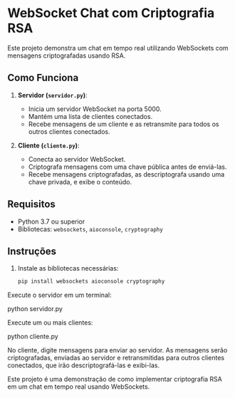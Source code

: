 # WebSocket Chat com Criptografia RSA

Este projeto demonstra um chat em tempo real utilizando WebSockets com mensagens criptografadas usando RSA.

## Como Funciona

1. **Servidor (`servidor.py`)**:
   - Inicia um servidor WebSocket na porta 5000.
   - Mantém uma lista de clientes conectados.
   - Recebe mensagens de um cliente e as retransmite para todos os outros clientes conectados.

2. **Cliente (`cliente.py`)**:
   - Conecta ao servidor WebSocket.
   - Criptografa mensagens com uma chave pública antes de enviá-las.
   - Recebe mensagens criptografadas, as descriptografa usando uma chave privada, e exibe o conteúdo.

## Requisitos

- Python 3.7 ou superior
- Bibliotecas: `websockets`, `aioconsole`, `cryptography`

## Instruções

1. Instale as bibliotecas necessárias:
   ```bash
   pip install websockets aioconsole cryptography

Execute o servidor em um terminal:

python servidor.py

Execute um ou mais clientes:

python cliente.py

No cliente, digite mensagens para enviar ao servidor. As mensagens serão criptografadas, enviadas ao servidor e retransmitidas para outros clientes conectados, que irão descriptografá-las e exibi-las.

Este projeto é uma demonstração de como implementar criptografia RSA em um chat em tempo real usando WebSockets.




